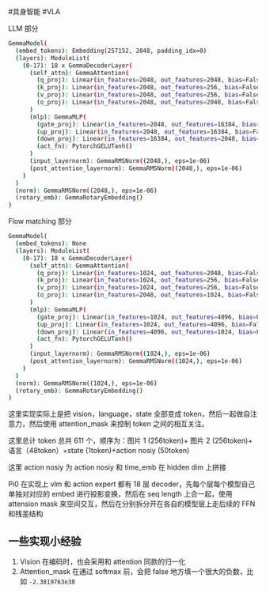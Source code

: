 #具身智能 #VLA 

LLM 部分

```bash
GemmaModel(
  (embed_tokens): Embedding(257152, 2048, padding_idx=0)
  (layers): ModuleList(
    (0-17): 18 x GemmaDecoderLayer(
      (self_attn): GemmaAttention(
        (q_proj): Linear(in_features=2048, out_features=2048, bias=False)
        (k_proj): Linear(in_features=2048, out_features=256, bias=False)
        (v_proj): Linear(in_features=2048, out_features=256, bias=False)
        (o_proj): Linear(in_features=2048, out_features=2048, bias=False)
      )
      (mlp): GemmaMLP(
        (gate_proj): Linear(in_features=2048, out_features=16384, bias=False)
        (up_proj): Linear(in_features=2048, out_features=16384, bias=False)
        (down_proj): Linear(in_features=16384, out_features=2048, bias=False)
        (act_fn): PytorchGELUTanh()
      )
      (input_layernorm): GemmaRMSNorm((2048,), eps=1e-06)
      (post_attention_layernorm): GemmaRMSNorm((2048,), eps=1e-06)
    )
  )
  (norm): GemmaRMSNorm((2048,), eps=1e-06)
  (rotary_emb): GemmaRotaryEmbedding()
)
```

Flow matching 部分

```bash
GemmaModel(
  (embed_tokens): None
  (layers): ModuleList(
    (0-17): 18 x GemmaDecoderLayer(
      (self_attn): GemmaAttention(
        (q_proj): Linear(in_features=1024, out_features=2048, bias=False)
        (k_proj): Linear(in_features=1024, out_features=256, bias=False)
        (v_proj): Linear(in_features=1024, out_features=256, bias=False)
        (o_proj): Linear(in_features=2048, out_features=1024, bias=False)
      )
      (mlp): GemmaMLP(
        (gate_proj): Linear(in_features=1024, out_features=4096, bias=False)
        (up_proj): Linear(in_features=1024, out_features=4096, bias=False)
        (down_proj): Linear(in_features=4096, out_features=1024, bias=False)
        (act_fn): PytorchGELUTanh()
      )
      (input_layernorm): GemmaRMSNorm((1024,), eps=1e-06)
      (post_attention_layernorm): GemmaRMSNorm((1024,), eps=1e-06)
    )
  )
  (norm): GemmaRMSNorm((1024,), eps=1e-06)
  (rotary_emb): GemmaRotaryEmbedding()
)
```

这里实现实际上是把 vision，language，state 全部变成 token，然后一起做自注意力，然后使用 attention_mask 来控制 token 之间的相互关注。

这里总计 token 总共 611 个，顺序为：图片 1 (256token)+ 图片 2 (256token)+ 语言（48token）+state (1token)+action nosiy (50token)

这里 action nosiy 为 action nosiy 和 time_emb 在 hidden dim 上拼接

Pi0 在实现上 vlm 和 action expert 都有 18 层 decoder，先每个层每个模型自己单独对对应的 embed 进行投影变换，然后在 seq length 上合一起，使用 attension mask 来空间交互，然后在分别拆分开在各自的模型层上走后续的 FFN 和残差结构

## 一些实现小经验
1.  Vision 在编码时，也会采用和 attention 同款的归一化
2. Attention_mask 在通过 softmax 前，会把 false 地方填一个很大的负数，比如 `-2.3819763e38`